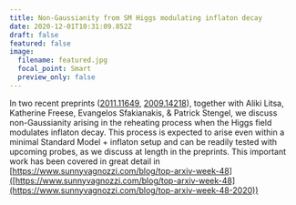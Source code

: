 ```yaml
---
title: Non-Gaussianity from SM Higgs modulating inflaton decay
date: 2020-12-01T10:31:09.852Z
draft: false
featured: false
image:
  filename: featured.jpg
  focal_point: Smart
  preview_only: false
---
```

In two recent preprints ([](https://arxiv.org/abs/2011.05377)[2011.11649](https://arxiv.org/abs/2011.11649), [2009.14218](https://arxiv.org/abs/2009.14218)), together with Aliki Litsa, Katherine Freese, Evangelos Sfakianakis, & Patrick Stengel, we discuss non-Gaussianity arising in the reheating process when the Higgs field modulates inflaton decay. This process is expected to arise even within a minimal Standard Model + inflaton setup and can be readily tested with upcoming probes, as we discuss at length in the preprints. This important work has been covered in great detail in [https://www.sunnyvagnozzi.com/blog/top-arxiv-week-48]([https://www.sunnyvagnozzi.com/blog/top-arxiv-week-48](https://www.sunnyvagnozzi.com/blog/top-arxiv-week-48-2020))